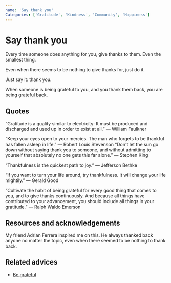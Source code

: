 ```yaml
---
name: 'Say thank you'
Categories: ['Gratitude', 'Kindness', 'Community', 'Happiness']
---
```

# Say thank you

Every time someone does anything for you, give thanks to them. Even the smallest thing.

Even when there seems to be nothing to give thanks for, just do it.

Just say it: thank you.

When someone is being grateful to you, and you thank them back, you are being grateful back.

## Quotes

“Gratitude is a quality similar to electricity: It must be produced and discharged and used up in order to exist at all.” — William Faulkner

“Keep your eyes open to your mercies. The man who forgets to be thankful has fallen asleep in life.” — Robert Louis Stevenson
“Don't let the sun go down without saying thank you to someone, and without admitting to yourself that absolutely no one gets this far alone.” — Stephen King

“Thankfulness is the quickest path to joy.” — Jefferson Bethke

“If you want to turn your life around, try thankfulness. It will change your life mightily.” — Gerald Good

“Cultivate the habit of being grateful for every good thing that comes to you, and to give thanks continuously. And because all things have contributed to your advancement, you should include all things in your gratitude.” — Ralph Waldo Emerson

## Resources and acknowledgements

My friend Adrian Ferrera inspired me on this. He always thanked back anyone no matter the topic, even when there seemed to be nothing to thank back.

## Related advices

- [Be grateful](../Be%20grateful/index.md)